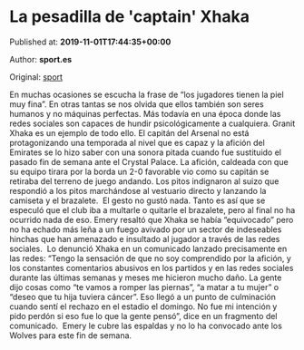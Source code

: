 
# La pesadilla de 'captain' Xhaka

Published at: **2019-11-01T17:44:35+00:00**

Author: **sport.es**

Original: [sport](https://www.sport.es/es/noticias/premier-league/pesadilla-captain-xhaka-7710666)

En muchas ocasiones se escucha la frase de “los jugadores tienen la piel muy fina&rdquor;. En otras tantas se nos olvida que ellos también son seres humanos y no máquinas perfectas. Más todavía en una época donde las redes sociales son capaces de hundir psicológicamente a cualquiera.
Granit Xhaka es un ejemplo de todo ello. El capitán del Arsenal no está protagonizando una temporada al nivel que es capaz y la afición del Emirates se lo hizo saber con una sonora pitada cuando fue sustituido el pasado fin de semana ante el Crystal Palace.
La afición, caldeada con que su equipo tirara por la borda un 2-0 favorable vio como su capitán se retiraba del terreno de juego andando. Los pitos indignaron al suizo que respondió a los pitos marchándose al vestuario directo y lanzando la camiseta y el brazalete. 
El gesto no gustó nada. Tanto es así que se especuló que el club iba a multarle o quitarle el brazalete, pero al final no ha ocurrido nada de eso. Emery resaltó que Xhaka se había “equivocado&rdquor; pero no ha echado más leña a un fuego avivado por un sector de indeseables hinchas que han amenazado e insultado al jugador a través de las redes sociales. 
Lo denunció Xhaka en un comunicado lanzado precisamente en las redes: “Tengo la sensación de que no soy comprendido por la afición, y los constantes comentarios abusivos en los partidos y en las redes sociales durante las últimas semanas y meses me hicieron mucho daño. La gente dijo cosas como “te vamos a romper las piernas&rdquor;, “a matar a tu mujer&rdquor; o “deseo que tu hija tuviera cáncer&rdquor;. Eso llegó a un punto de culminación cuando sentí el rechazo en el estadio el domingo. No fue mi intención y pido perdón si eso fue lo que la gente pensó&rdquor;, dice en un fragmento del comunicado. 
Emery le cubre las espaldas y no lo ha convocado ante los Wolves para este fin de semana. 

